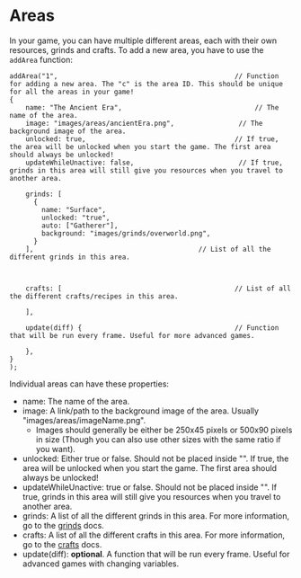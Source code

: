 # Areas

In your game, you can have multiple different areas, each with their own resources, grinds and crafts. To add a new area, you have to use the `addArea` function:

```
addArea("1",                                            // Function for adding a new area. The "c" is the area ID. This should be unique for all the areas in your game!
{
    name: "The Ancient Era",                                 // The name of the area.
    image: "images/areas/ancientEra.png",                // The background image of the area.
    unlocked: true,                                     // If true, the area will be unlocked when you start the game. The first area should always be unlocked!
    updateWhileUnactive: false,                          // If true, grinds in this area will still give you resources when you travel to another area.

    grinds: [
      {
        name: "Surface",
        unlocked: "true",
        auto: ["Gatherer"],
        background: "images/grinds/overworld.png",
      }
    ],                                         // List of all the different grinds in this area.

    

    crafts: [                                           // List of all the different crafts/recipes in this area.
                                                        
    ],

    update(diff) {                                      // Function that will be run every frame. Useful for more advanced games.
                                                        
    },
}
);
```

Individual areas can have these properties:

 - name: The name of the area.
 - image: A link/path to the background image of the area. Usually "images/areas/imageName.png".
   - Images should generally be either be 250x45 pixels or 500x90 pixels in size (Though you can also use other sizes with the same ratio if you want).
 - unlocked: Either true or false. Should not be placed inside "". If true, the area will be unlocked when you start the game. The first area should always be unlocked!
 - updateWhileUnactive: true or false. Should not be placed inside "". If true, grinds in this area will still give you resources when you travel to another area.
 - grinds: A list of all the different grinds in this area. For more information, go to the [grinds](grinds.md) docs.
 - crafts: A list of all the different crafts in this area. For more information, go to the [crafts](crafts.md) docs.
 - update(diff): **optional**. A function that will be run every frame. Useful for advanced games with changing variables.